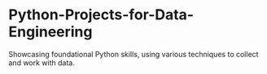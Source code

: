 # Python-Projects-for-Data-Engineering
Showcasing foundational Python skills, using various techniques to collect and work with data.
